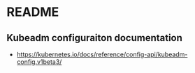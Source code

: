 # README

## Kubeadm configuraiton documentation
- <https://kubernetes.io/docs/reference/config-api/kubeadm-config.v1beta3/>
